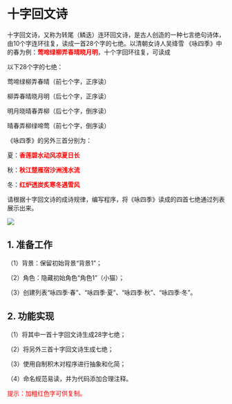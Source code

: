 ﻿# 十字回文诗

十字回文诗，又称为转尾（鳞迭）连环回文诗，是古人创造的一种七言绝句诗体，由10个字连环往复，读成一首28个字的七绝。以清朝女诗人吴绛雪
《咏四季》中的春为例：<font color='red'><b>莺啼绿柳弄春晴晓月明</b></font>，十个字回环往复，可读成

以下28个字的七绝：

莺啼绿柳弄春晴（前七个字，正序读）

柳弄春晴晓月明（后七个字，正序读）

明月晓晴春弄柳（后七个字，倒序读）

晴春弄柳绿啼莺（前七个字，倒序读）

《咏四季》的另外三首分别为：

夏：<font color='red'><b>香莲碧水动风凉夏日长</b></font>

秋：<font color='red'><b>秋江楚雁宿沙洲浅水流</b></font>

冬：<font color='red'><b>红炉透炭炙寒冬遇雪风</b></font>




请根据十字回文诗的成诗规律，编写程序，将《咏四季》读成的四首七绝通过列表展示出来。

![](https://img-blog.csdnimg.cn/9475d8272e3042348e42cd7d2432dc67.png)



## 1. 准备工作

（1）背景：保留初始背景“背景1”；

（2）角色：隐藏初始角色“角色1”（小猫）；

（3）创建列表“咏四季·春”、“咏四季·夏”、“咏四季·秋”、“咏四季·冬”。


## 2. 功能实现

（1）将其中一首十字回文诗生成28字七绝；

（2）将另外三首十字回文诗生成七绝；

（3）使用自制积木对程序进行抽象和化简；

（4）命名规范易读，并为代码添加合理注释。

 <font color='red'>提示：加粗红色字可供复制。</font>